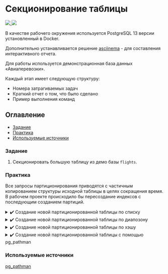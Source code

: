 # Секционирование таблицы

<p align="left">
    <a href="https://www.docker.com/" target="blank">
        <img src="https://img.shields.io/badge/docker-%230db7ed.svg?style=for-the-badge&logo=docker&logoColor=white" />
    </a>
    <a href="https://www.postgresql.org/" target="blank">
        <img src="https://img.shields.io/badge/postgres-%23316192.svg?style=for-the-badge&logo=postgresql&logoColor=white"/>
    </a>
</p>

В качестве рабочего окружения используется PostgreSQL 13 версии установленный в Docker.

Дополнительно устанавливается решение [asciinema](https://asciinema.org/) - для составления интерактивного отчета.

Для работы используется демонстрационная база данных «Авиаперевозки».

Каждый этап имеет следующую структуру:

* Номера затрагиваемых задач
* Краткий отчет о том, что было сделано
* Пример выполнения команд

## Оглавление

- [Задание](#задание)
- [Практика](#практика)
- [Используемые источники](#используемые-источники)

### Задание

1. Секционировать большую таблицу из демо базы `flights`.

### Практика

Все запросы партиционирования приводятся с частичным копированием структуры исходной таблицы в целях сокращения время. В рабочем проекте происходило бы пересоздание индексов с последующим созданием партиций.

<details>
  <summary> ✔️ Создание новой партиционированной таблицы по списку</summary>

**Затрагиваемые задачи**: 1

**Выполнение задания**:

Работа осуществлялась с копией таблицы `ticket_flights`, разбиение было по колонке `fare_conditions`.

[![asciicast](https://asciinema.org/a/yueeiqgZ0LDTVBjJ5BZkSNQG1.svg)](https://asciinema.org/a/yueeiqgZ0LDTVBjJ5BZkSNQG1)

</details>

<details>
  <summary> ✔️ Создание новой партиционированной таблицы по диапозону</summary>

**Затрагиваемые задачи**: 1

**Выполнение задания**:

Работа осуществлялась с копией таблицы `bookings`(3-ая по размеру таблица), разбиение было по месяцам с апреля по август 2017 года.

[![asciicast](https://asciinema.org/a/EMWFBUEqNeol8OVJsl0Be9EJV.svg)](https://asciinema.org/a/EMWFBUEqNeol8OVJsl0Be9EJV)

</details>

<details>
  <summary> ✔️ Создание новой партиционированной таблицы по хэшу</summary>

**Затрагиваемые задачи**: 1

**Выполнение задания**:

Работа осуществлялась с копией таблицы `boarding_passes`(2-ая по размеру таблица), разбиение было по вычислению хеша от номера посадочного талона `ticket_no`.

[![asciicast](https://asciinema.org/a/bSpeR1aEBfFZsZwiFURCGLyyP.svg)](https://asciinema.org/a/bSpeR1aEBfFZsZwiFURCGLyyP)

</details>

<details>
  <summary> ✔️ Создание новой партиционированной таблицы с помощью pg_pathman</summary>

**Затрагиваемые задачи**: 1

**Выполнение задания**:

Работа осуществлялась с копией таблицы `bookings`(3-ая по размеру таблица), разбиение осуществлялось посредствам `pg_pathman` - с апреля по август 2017 года.

Предварительно нужно указать настройку в `postgresql.conf`:
```conf
shared_preload_libraries = 'pg_pathman'
```

[![asciicast](https://asciinema.org/a/30umSguh6dUi9KhMej8cFJHdD.svg)](https://asciinema.org/a/30umSguh6dUi9KhMej8cFJHdD)

P.s. В отличие от ручного задания запросов, использование `pg_pathman` предоставляет больше удобства. К сожалению решение не получилось установить на Postgres 15 и 16 версий.

</details>

### Используемые источники

[pg_pathman](https://github.com/postgrespro/pg_pathman)
